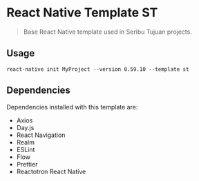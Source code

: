 # React Native Template ST
> Base React Native template used in Seribu Tujuan projects.

## Usage
`react-native init MyProject --version 0.59.10 --template st`

## Dependencies
Dependencies installed with this template are:
- Axios
- Day.js
- React Navigation
- Realm
- ESLint
- Flow
- Prettier
- Reactotron React Native
